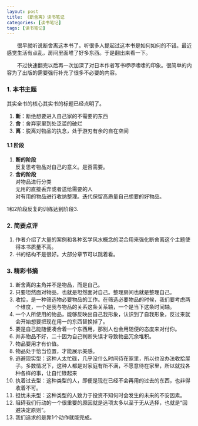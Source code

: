 ```yaml
---
layout: post
title: 《断舍离》读书笔记
categories: [读书笔记]
tags: [读书笔记]
---
```


&emsp;&emsp;很早就听说断舍离这本书了。听很多人提起过这本书是如何如何的不错。最近感觉生活有点乱，房间里面堆了好多东西。于是翻出来看一下。

&emsp;&emsp;不过快速翻完以后再一次加深了对日本作者写书啰啰嗦嗦的印象。很简单的内容为了出版的需要强行补充了很多不必要的内容。		

### 1. 本书主题

其实全书的核心其实书的标题已经点明了。	

1. **断**：断绝想要进入自己家的不需要的东西
2. **舍**：舍弃家里到处泛滥的破烂
3. **离**：脱离对物品的执念，处于游刃有余的自在空间	

#### 1.1 阶段
1. **断的阶段**		
反复思考物品对自己的意义。是否需要。		
2. **舍的阶段**		
对物品进行分类		
无用的直接丢弃或者送给需要的人		
对有用的物品进行收纳整理。迭代保留高质量自己想要的好物品。		


1和2阶段反复的训练达到阶段3.		


### 2. 简要点评
1. 作者介绍了大量的案例和各种玄学风水概念的混合用来强化断舍离这个主题使得本书质量不高。		
2. 书的结构不是很好。大部分章节可以跳着看。		


### 3. 精彩书摘

1. 断舍离的主角并不是物品，而是自己。
2. 只要坦然面对物品，也就是坦然面对自己。整理房间也就是整理自己。
3. 收拾，是一种筛选物必要物品的工作。在筛选必要物品的时候，我们要考虑两个维度，一个是我与物品的关系这条关系轴，一个是当下这条时间轴。
4. 一个人所使用的物品，能够反映出自己我形象，认识到了自我形象，反过来就会开始想要把现在用一的东西替换掉了。
5. 要是自己能随便凑合着一个东西用，那别人也会用随便的态度来对付你。
6. 并非物品不好，二十因为自己判断失误才导致物品冗余堆积。
7. 物品要用才有价值。
8. 物品处于恰当位置，才能展示美感。
9. 逃避现实型：这种人太忙碌，几乎没什么时间待在家里，所以也没办法收拾屋子。多数情况下，这种人都是对家庭有所不满，不愿意待在家里，所以就找各种各样的事，让自忙碌起来
10. 执着过去型：这种类型的人，即便是现在已经不会再用的过去的东西，也非得收着不可。
11. 担忧未来型：这种类型的人致力于投资不知何时会发生的未来的不安因素。
12. 阻碍我们行动的一个很重要的原因就是选项太多以至于无从选择，也就是“回避决定原则”。
13. 我们追求的是靠1个动作就能完成。

